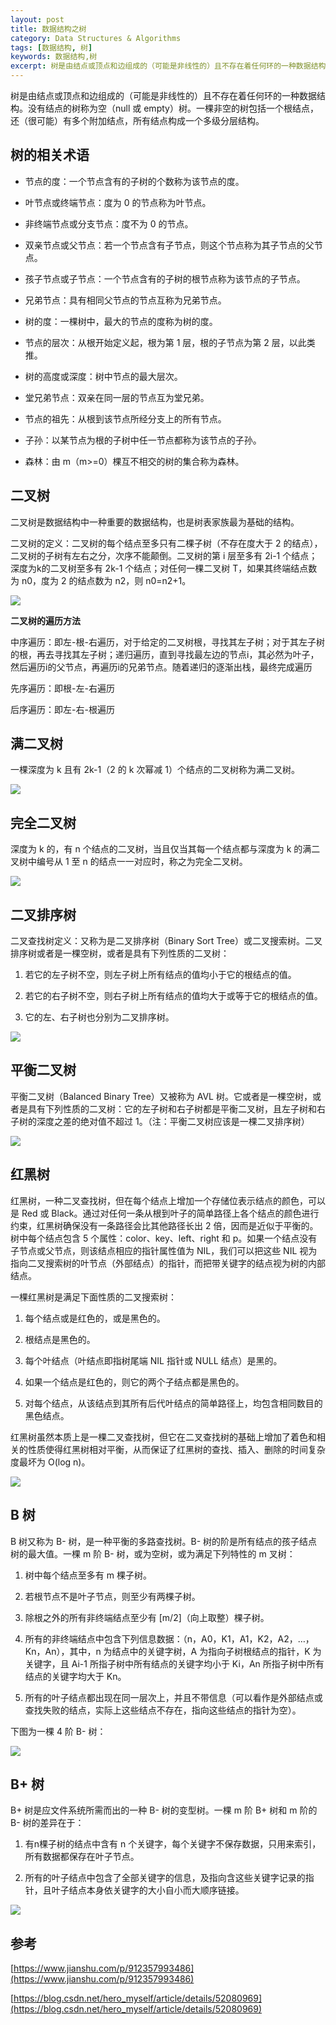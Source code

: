 ```yaml
---
layout: post
title: 数据结构之树
category: Data Structures & Algorithms
tags: [数据结构, 树]
keywords: 数据结构,树
excerpt: 树是由结点或顶点和边组成的（可能是非线性的）且不存在着任何环的一种数据结构。没有结点的树称为空（null 或 empty）树。一棵非空的树包括一个根结点，还（很可能）有多个附加结点，所有结点构成一个多级分层结构。
---
```


树是由结点或顶点和边组成的（可能是非线性的）且不存在着任何环的一种数据结构。没有结点的树称为空（null 或 empty）树。一棵非空的树包括一个根结点，还（很可能）有多个附加结点，所有结点构成一个多级分层结构。

## 树的相关术语

* 节点的度：一个节点含有的子树的个数称为该节点的度。

* 叶节点或终端节点：度为 0 的节点称为叶节点。

* 非终端节点或分支节点：度不为 0 的节点。

* 双亲节点或父节点：若一个节点含有子节点，则这个节点称为其子节点的父节点。

* 孩子节点或子节点：一个节点含有的子树的根节点称为该节点的子节点。

* 兄弟节点：具有相同父节点的节点互称为兄弟节点。

* 树的度：一棵树中，最大的节点的度称为树的度。

* 节点的层次：从根开始定义起，根为第 1 层，根的子节点为第 2 层，以此类推。

* 树的高度或深度：树中节点的最大层次。

* 堂兄弟节点：双亲在同一层的节点互为堂兄弟。

* 节点的祖先：从根到该节点所经分支上的所有节点。

* 子孙：以某节点为根的子树中任一节点都称为该节点的子孙。

* 森林：由 m（m>=0）棵互不相交的树的集合称为森林。

## 二叉树

二叉树是数据结构中一种重要的数据结构，也是树表家族最为基础的结构。

二叉树的定义：二叉树的每个结点至多只有二棵子树（不存在度大于 2 的结点），二叉树的子树有左右之分，次序不能颠倒。二叉树的第 i 层至多有 2i-1 个结点；深度为k的二叉树至多有 2k-1 个结点；对任何一棵二叉树 T，如果其终端结点数为 n0，度为 2 的结点数为 n2，则 n0=n2+1。

![](/assets/images/2020/Binary_Tree.png)

**二叉树的遍历方法**

中序遍历：即左-根-右遍历，对于给定的二叉树根，寻找其左子树；对于其左子树的根，再去寻找其左子树；递归遍历，直到寻找最左边的节点i，其必然为叶子，然后遍历i的父节点，再遍历i的兄弟节点。随着递归的逐渐出栈，最终完成遍历

先序遍历：即根-左-右遍历

后序遍历：即左-右-根遍历

## 满二叉树

一棵深度为 k 且有 2k-1（2 的 k 次幂减 1）个结点的二叉树称为满二叉树。

![](/assets/images/2020/Full_Binary_Tree.png)

## 完全二叉树

深度为 k 的，有 n 个结点的二叉树，当且仅当其每一个结点都与深度为 k 的满二叉树中编号从 1 至 n 的结点一一对应时，称之为完全二叉树。

![](/assets/images/2020/Complete_Binary_Tree.png)

## 二叉排序树

二叉查找树定义：又称为是二叉排序树（Binary Sort Tree）或二叉搜索树。二叉排序树或者是一棵空树，或者是具有下列性质的二叉树：

1. 若它的左子树不空，则左子树上所有结点的值均小于它的根结点的值。

2. 若它的右子树不空，则右子树上所有结点的值均大于或等于它的根结点的值。

3. 它的左、右子树也分别为二叉排序树。

![](/assets/images/2020/Binary_Sort_Tree.png)

## 平衡二叉树

平衡二叉树（Balanced Binary Tree）又被称为 AVL 树。它或者是一棵空树，或者是具有下列性质的二叉树：它的左子树和右子树都是平衡二叉树，且左子树和右子树的深度之差的绝对值不超过 1。（注：平衡二叉树应该是一棵二叉排序树）

![](/assets/images/2020/Balanced_Binary_Tree.png)

## 红黑树

红黑树，一种二叉查找树，但在每个结点上增加一个存储位表示结点的颜色，可以是 Red 或 Black。通过对任何一条从根到叶子的简单路径上各个结点的颜色进行约束，红黑树确保没有一条路径会比其他路径长出 2 倍，因而是近似于平衡的。树中每个结点包含 5 个属性：color、key、left、right 和 p。如果一个结点没有子节点或父节点，则该结点相应的指针属性值为 NIL，我们可以把这些 NIL 视为指向二叉搜索树的叶节点（外部结点）的指针，而把带关键字的结点视为树的内部结点。

一棵红黑树是满足下面性质的二叉搜索树：

1. 每个结点或是红色的，或是黑色的。

2. 根结点是黑色的。

3. 每个叶结点（叶结点即指树尾端 NIL 指针或 NULL 结点）是黑的。

4. 如果一个结点是红色的，则它的两个子结点都是黑色的。

5. 对每个结点，从该结点到其所有后代叶结点的简单路径上，均包含相同数目的黑色结点。

红黑树虽然本质上是一棵二叉查找树，但它在二叉查找树的基础上增加了着色和相关的性质使得红黑树相对平衡，从而保证了红黑树的查找、插入、删除的时间复杂度最坏为 O(log n)。

![](/assets/images/2020/Red_Black_Tree.jpg)

## B 树

B 树又称为 B- 树，是一种平衡的多路查找树。B- 树的阶是所有结点的孩子结点树的最大值。一棵 m 阶 B- 树，或为空树，或为满足下列特性的 m 叉树：

1. 树中每个结点至多有 m 棵子树。

2. 若根节点不是叶子节点，则至少有两棵子树。

3. 除根之外的所有非终端结点至少有 [m/2]（向上取整）棵子树。

4. 所有的非终端结点中包含下列信息数据：（n，A0，K1，A1，K2，A2，…，Kn，An），其中，n 为结点中的关键字树，A 为指向子树根结点的指针，K 为关键字，且 Ai-1 所指子树中所有结点的关键字均小于 Ki，An 所指子树中所有结点的关键字均大于 Kn。

5. 所有的叶子结点都出现在同一层次上，并且不带信息（可以看作是外部结点或查找失败的结点，实际上这些结点不存在，指向这些结点的指针为空）。

下图为一棵 4 阶 B- 树：

![](/assets/images/2020/B_Tree.jpg)

## B+ 树

B+ 树是应文件系统所需而出的一种 B- 树的变型树。一棵 m 阶 B+ 树和 m 阶的 B- 树的差异在于：

1. 有n棵子树的结点中含有 n 个关键字，每个关键字不保存数据，只用来索引，所有数据都保存在叶子节点。

2. 所有的叶子结点中包含了全部关键字的信息，及指向含这些关键字记录的指针，且叶子结点本身依关键字的大小自小而大顺序链接。

![](/assets/images/2020/B+_Tree.png)

## 参考

[https://www.jianshu.com/p/912357993486](https://www.jianshu.com/p/912357993486)

[https://blog.csdn.net/hero_myself/article/details/52080969](https://blog.csdn.net/hero_myself/article/details/52080969)

